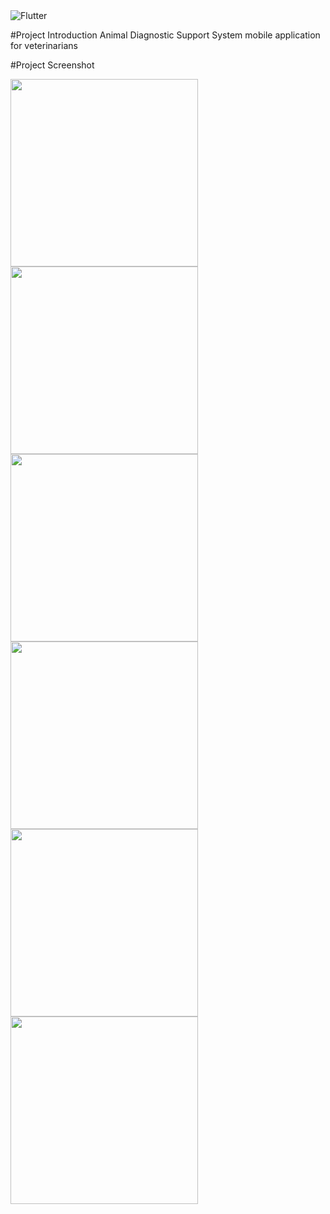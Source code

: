 <img alt="Flutter" src="https://camo.githubusercontent.com/d6f943051b3c9ab626a05a4efa0353ac8a6333889c25cd6281dcf0c4df6b380a/68747470733a2f2f73746f726167652e676f6f676c65617069732e636f6d2f636d732d73746f726167652d6275636b65742f63383233653533623361316137623064333661392e706e67" data-canonical-src="https://storage.googleapis.com/cms-storage-bucket/c823e53b3a1a7b0d36a9.png" style="visibility:visible;max-width:100%;">

#Project Introduction
Animal Diagnostic Support System mobile application for veterinarians

#Project Screenshot
<p float="left">
      <img src="https://user-images.githubusercontent.com/74832430/222234069-1ffd5010-47a9-4a76-9140-746a0aa83ed5.jpg" width="300" />
      <img src="https://user-images.githubusercontent.com/74832430/222234114-0161e6d4-3d44-4f7b-afe8-53d10f882508.jpg" width="300" />
   <br>
     <img src="https://user-images.githubusercontent.com/74832430/222234124-6da3313e-7741-43db-a8ce-84f6086b01b1.jpg" width="300" />   
    <img src="https://user-images.githubusercontent.com/74832430/222234130-a52a9719-6f1c-4b24-9fcf-8fa7198f8621.jpg" width="300"/> 
  <br>
  <img src="https://user-images.githubusercontent.com/74832430/222234138-6f4438c3-9878-42f0-8cc4-4be1405298a8.jpg" width="300" />
  <img src="https://user-images.githubusercontent.com/74832430/222234144-45fdbec2-8956-40b4-be7e-57b9f16da13a.jpg" width="300" />
</p>
